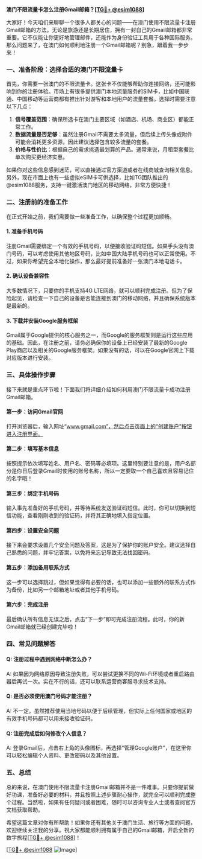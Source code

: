 **澳门不限流量卡怎么注册Gmail邮箱？[[TG💪+ @esim1088](https://t.me/s/esim1088)]**

大家好！今天咱们来聊聊一个很多人都关心的问题——在澳门使用不限流量卡注册Gmail邮箱的方法。无论是旅游还是长期居住，拥有一封自己的Gmail邮箱都非常重要。它不仅能让你更好地管理邮件，还能作为身份验证工具用于各种国际服务。那么问题来了，在澳门如何顺利地注册一个Gmail邮箱呢？别急，跟着我一步步来！

### **一、准备阶段：选择合适的澳门不限流量卡**

首先，你需要一张澳门的不限流量卡。这张卡不仅能够帮助你连接网络，还可能影响到你的注册体验。市场上有很多提供澳门本地流量服务的SIM卡，比如中国联通、中国移动等运营商都有推出针对游客和本地用户的流量套餐。选择时需要注意以下几点：

1. **信号覆盖范围**：确保所选卡在澳门主要区域（如酒店、机场、商业区）都能正常工作。
2. **数据流量是否足够**：虽然注册Gmail不需要太多流量，但后续上传头像或附件可能会消耗更多资源，因此建议选择包含较多流量的套餐。
3. **价格与性价比**：根据自己的需求挑选最划算的产品。通常来说，月租型套餐比单次购买更经济实惠。

如果你对这些信息感到迷茫，可以直接通过官方渠道或者在线商城查询相关信息。另外，现在市面上也有一些虚拟eSIM卡可供选择，比如TG团队推出的@esim1088服务，支持一键激活澳门地区的移动网络，非常方便快捷！

### **二、注册前的准备工作**

在正式开始之前，我们需要做一些准备工作，以确保整个过程更加顺畅。

#### **1. 准备手机号码**
注册Gmail需要绑定一个有效的手机号码，以便接收验证码短信。如果手头没有澳门号码，可以考虑使用其他地区号码，比如中国大陆手机号码也可以正常使用。不过，如果你希望完全本地化操作，那么最好提前准备好一张澳门本地电话卡。

#### **2. 确认设备兼容性**
大多数情况下，只要你的手机支持4G LTE网络，就可以顺利完成注册。但为了保险起见，请检查一下自己的设备是否能连接到澳门的移动网络，并且确保系统版本是最新的。

#### **3. 下载并安装Google服务框架**
Gmail属于Google提供的核心服务之一，而Google的服务框架则是运行这些应用的基础。因此，在注册之前，请务必确保你的设备上已经安装了最新的Google Play商店以及相关的Google服务框架。如果没有的话，可以在Google官网上下载对应版本进行安装。

### **三、具体操作步骤**

接下来就是重点环节啦！下面我们将详细介绍如何利用澳门不限流量卡成功注册Gmail邮箱。

#### **第一步：访问Gmail官网**
打开浏览器后，输入网址“www.gmail.com”，然后点击页面上的“创建账户”按钮进入注册界面。

#### **第二步：填写基本信息**
按照提示依次填写姓名、用户名、密码等必填项。这里特别要注意的是，用户名部分是你日后登录Gmail时使用的账号名称，所以一定要取一个自己喜欢且容易记住的名字哦！

#### **第三步：绑定手机号码**
输入事先准备好的手机号码，并等待系统发送验证码短信。此时，你可以切换到短信功能，查看刚刚收到的验证码，并将其正确地填入指定位置。

#### **第四步：设置安全问题**
接下来会要求设置几个安全问题及答案，这是为了保护你的账户安全。建议选择自己熟悉的问题，并牢记答案，以免将来忘记导致无法找回密码。

#### **第五步：添加备用联系方式**
这一步可以选择跳过，但如果觉得有必要的话，也可以添加一些额外的联系方式作为备份，比如另一个邮箱地址或者其他手机号码。

#### **第六步：完成注册**
最后确认所有信息无误之后，点击“下一步”即可完成注册流程。此时，你的新Gmail邮箱就已经创建完毕啦！

### **四、常见问题解答**

#### **Q: 注册过程中遇到网络中断怎么办？**
A: 如果因为网络原因导致注册失败，可以尝试更换不同的Wi-Fi环境或者重启路由器后再试一次。实在不行的话，还可以联系运营商客服寻求技术支持。

#### **Q: 是否必须使用澳门号码才能注册？**
A: 不一定。虽然推荐使用当地号码以便于后续管理，但实际上任何国家或地区的有效手机号码都可以用来接收验证码。

#### **Q: 注册完成后如何修改个人信息？**
A: 登录Gmail后，点击右上角的头像图标，再选择“管理Google账户”，在这里你可以轻松编辑个人资料、更改密码以及其他设置。

### **五、总结**

总的来说，在澳门使用不限流量卡注册Gmail邮箱并不是一件难事。只要你提前做好功课，准备好必要的材料，并且按照上述步骤耐心操作，就完全可以顺利完成整个过程。当然啦，如果有任何疑问或者困难，随时可以咨询专业人士或者查阅官方文档获取帮助。

希望这篇文章对你有所帮助！如果你还有其他关于澳门生活、旅行等方面的问题，欢迎继续关注我的分享。祝大家都能顺利拥有属于自己的Gmail邮箱，开启全新的数字旅程[[TG💪+ @esim1088](https://t.me/s/esim1088)]！

[[TG💪+ @esim1088](https://t.me/s/esim1088) ![Image](https://i.postimg.cc/4NQfJmqS/Snipaste-2025-05-13-00-14-12.png)]